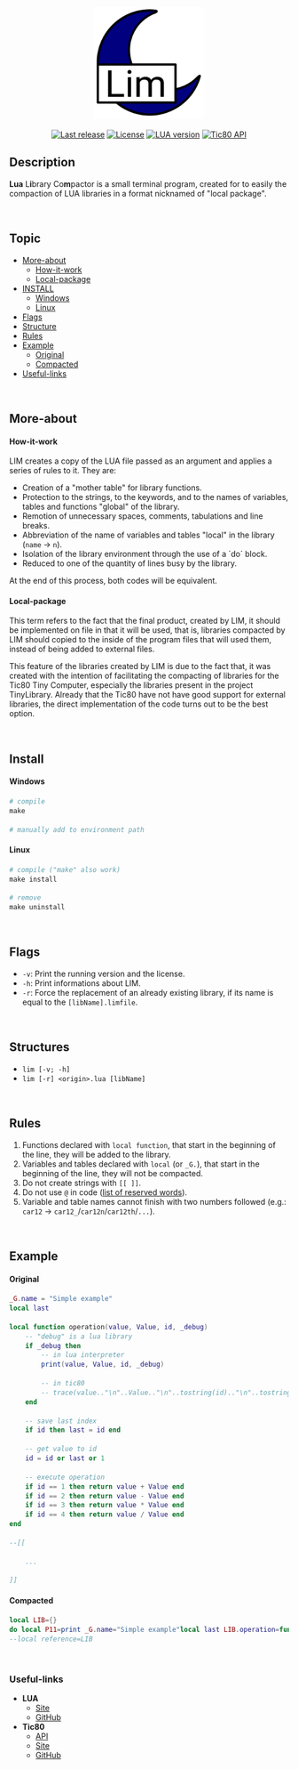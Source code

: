 <div align="center">
    <img src="https://github.com/duckafire/LIM/blob/main/lim-icon.png" width="200"/>
</div>

<br>

<div align="center">
    <a href=""> <img alt="Last release"   src="https://img.shields.io/badge/Last%20release-v0.1.0-%2325a319" /></a>
    <a href=""> <img alt="License"        src="https://img.shields.io/badge/License-MIT-%23a61f82"           /></a>
    <a href=""> <img alt="LUA version"    src="https://img.shields.io/badge/LUA%20version-5.4-%236d1993"     /></a>
    <a href=""> <img alt="Tic80 API"      src="https://img.shields.io/badge/Tic80%20API-1.0.2164-blue"       /></a>
</div>

## Description
**Lua** L**i**brary Co**m**pactor is a small terminal program, created for to easily the compaction of LUA
libraries in a format nicknamed of "local package".

<br>

## Topic
* [More-about](#moreabout)
  * [How-it-work](#howitwork)
  * [Local-package](#localpackage)
* [INSTALL](#install)
  * [Windows](#windows)
  * [Linux](#linux)
* [Flags](#flags)
* [Structure](#structure)
* [Rules](#rules)
* [Example](#example)
  * [Original](#original)
  * [Compacted](#compacted)
* [Useful-links](#useful-links)

<br>

## More-about

#### How-it-work

LIM creates a copy of the LUA file passed as an argument and applies a series of rules to it. They are:

* Creation of a "mother table" for library functions.
* Protection to the strings, to the keywords, and to the names of variables, tables and functions "global"
of the library.
* Remotion of unnecessary spaces, comments, tabulations and line breaks.
* Abbreviation of the name of variables and tables "local" in the library (`name` -> `n`).
* Isolation of the library environment through the use of a ´do´ block.
* Reduced to one of the quantity of lines busy by the library.

At the end of this process, both codes will be equivalent.

#### Local-package

This term refers to the fact that the final product, created by LIM, it should be implemented on file in that
it will be used, that is, libraries compacted by LIM should copied to the inside of the program files that
will used them, instead of being added to external files.

This feature of the libraries created by LIM is due to the fact that, it was created with the intention of
facilitating the compacting of libraries for the Tic80 Tiny Computer, especially the libraries present in
the project TinyLibrary. Already that the Tic80 have not have good support for external libraries, the direct
implementation of the code turns out to be the best option.

<br>

## Install

#### Windows

``` makefile
# compile
make

# manually add to environment path
```

#### Linux

``` makeFile
# compile ("make" also work)
make install

# remove
make uninstall
```

<br>

## Flags
* `-v`: Print the running version and the license.
* `-h`: Print informations about LIM.
* `-r`: Force the replacement of an already existing library, if its name is equal to the `[libName].limfile`.

<br>

## Structures
* `lim [-v; -h]`
* `lim [-r] <origin>.lua [libName]`

<br>

## Rules

1. Functions declared with `local function`, that start in the beginning of the line, they will be added to the library.
2. Variables and tables declared with `local` (or `_G.`), that start in the beginning of the line, they will not be compacted.
3. Do not create strings with `[[ ]]`.
4. Do not use `@` in code ([list of reserved words](https://github.com/duckafire/LIM/tree/main/RESERVED_WORDS.txt "All reserved words of the LIM")).
5. Variable and table names cannot finish with two numbers followed (e.g.: `car12` -> `car12_`/`car12n`/`car12th`/`...`).

<br>

## Example
#### Original
``` lua
_G.name = "Simple example"
local last

local function operation(value, Value, id, _debug)
    -- "debug" is a lua library
    if _debug then
        -- in lua interpreter
        print(value, Value, id, _debug)

        -- in tic80
        -- trace(value.."\n"..Value.."\n"..tostring(id).."\n"..tostring(debug), 4)
    end
  
    -- save last index
    if id then last = id end
  
    -- get value to id
    id = id or last or 1
  
    -- execute operation
    if id == 1 then return value + Value end
    if id == 2 then return value - Value end
    if id == 3 then return value * Value end
    if id == 4 then return value / Value end
end

--[[

    ...

]]
```

#### Compacted
``` lua
local LIB={}
do local P11=print _G.name="Simple example"local last LIB.operation=function(v,V,i,_)if _ then P11(v,V,i,_)end if i then last=i end i=i or last or 1 if i==1 then return v+V end if i==2 then return v-V end if i==3 then return v*V end if i==4 then return v/V end end end
--local reference=LIB
```

<br>

### Useful-links
* **LUA**
  * [Site](https://lua.org)
  * [GitHub](https://github.com/lua/lua)
* **Tic80**
  * [API](https://github.com/nesbox/tic-80/wiki/api)
  * [Site](https://tic80.com)
  * [GitHub](https://github.com/nesbox/TIC-80)
